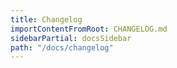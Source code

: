 ```yaml
---
title: Changelog
importContentFromRoot: CHANGELOG.md
sidebarPartial: docsSidebar
path: "/docs/changelog"
---
```

